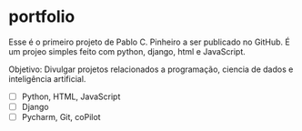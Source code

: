 # portfolio

Esse é o primeiro projeto de Pablo C. Pinheiro a ser publicado no GitHub.
É um projeo simples feito com python, django, html e JavaScript.

Objetivo: Divulgar projetos relacionados a programação, ciencia de dados e inteligência artificial.


- [ ] Python, HTML, JavaScript
- [ ] Django
- [ ] Pycharm, Git, coPilot
